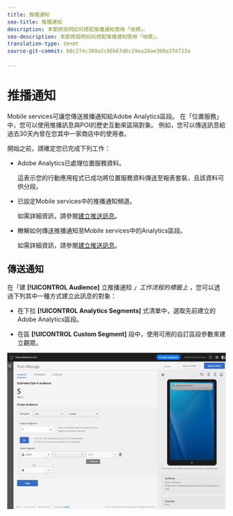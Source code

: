 ```yaml
---
title: 推播通知
seo-title: 推播通知
description: 本節將說明如何搭配推播通知使用「地標」。
seo-description: 本節將說明如何搭配推播通知使用「地標」。
translation-type: tm+mt
source-git-commit: 60c274c309a2c86b67d6c19ea28ae300a37d723a

---
```



# 推播通知

Mobile services可讓您傳送推播通知給Adobe Analytics區段。 在「位置服務」中，您可以使用推播訊息與POI的歷史互動來區隔對象。 例如，您可以傳送訊息給過去30天內曾在您其中一家商店中的使用者。

開始之前，請確定您已完成下列工作：

* Adobe Analytics已處理位置服務資料。

   這表示您的行動應用程式已成功將位置服務資料傳送至報表套裝，且該資料可供分段。

* 已設定Mobile services中的推播通知頻道。

   如需詳細資訊，請參閱[建立推送訊息](https://docs.adobe.com/content/help/en/mobile-services/using/manage-app-settings-ug/configuring-app/prerequisites-push-messaging.html)。

* 瞭解如何傳送推播通知至Mobile services中的Analytics區段。

   如需詳細資訊，請參閱[建立推送訊息](https://docs.adobe.com/content/help/en/mobile-services/using/messaging-ug/push-messages/t-create-push-message.html)。

## 傳送通知

在「建 **[!UICONTROL Audience]** 立推播通知 *」工作流程的標籤上* ，您可以透過下列其中一種方式建立此訊息的對象：

* 在下拉 **[!UICONTROL Analytics Segments]** 式清單中，選取先前建立的Adobe Analytics區段。

* 在區 **[!UICONTROL Custom Segment]** 段中，使用可用的自訂區段參數來建立觀眾。

![設定推播訊息](/help/assets/push-set-up.png)
